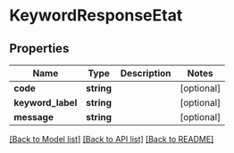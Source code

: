# KeywordResponseEtat

## Properties
Name | Type | Description | Notes
------------ | ------------- | ------------- | -------------
**code** | **string** |  | [optional] 
**keyword_label** | **string** |  | [optional] 
**message** | **string** |  | [optional] 

[[Back to Model list]](../README.md#documentation-for-models) [[Back to API list]](../README.md#documentation-for-api-endpoints) [[Back to README]](../README.md)


